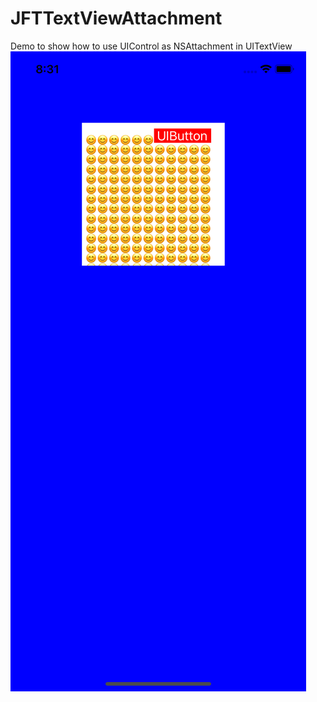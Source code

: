 # JFTTextViewAttachment
Demo to show how to use UIControl as NSAttachment in UITextView
![](1/1.png)
